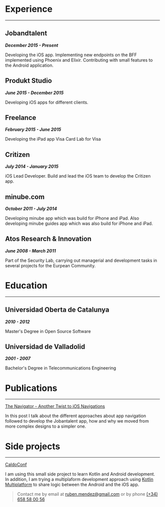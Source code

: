 # Experience

---

## Jobandtalent

_**December 2015 - Present**_

Developing the iOS app.
Implementing new endpoints on the BFF implemented using Phoenix and Elixir.
Contributing with small features to the Android application.

## Produkt Studio

_**June 2015 - December 2015**_

Developing iOS apps for different clients.

## Freelance

_**February 2015 - June 2015**_

Developing the iPad app Visa Card Lab for Visa

## Critizen

_**July 2014 - January 2015**_

iOS Lead Developer. Build and lead the iOS team to develop the Critizen app.

## minube.com

_**October 2011 - July 2014**_

Developing minube app which was build for iPhone and iPad. Also developing minube guides app which was also build for iPhone and iPad.

## Atos Research & Innovation

_**June 2008 - March 2011**_

Part of the Security Lab, carrying out managerial and development tasks in several projects for the Eurpean Community.

# Education

---

## Universidad Oberta de Catalunya

_**2010 - 2012**_

Master's Degree in Open Source Software

## Universidad de Valladolid

_**2001 - 2007**_

Bachelor's Degree in Telecommunications Engineering

# Publications

---

[The Navigator - Another Twist to iOS Navigations](https://jobandtalent.engineering/the-navigator-420b24fc57da?source=friends_link&sk=a0dbbedd3f087f0750a3cdc072e679d3)

In this post I talk about the different approaches about app navigation followed to develop the Jobantalent app, how and why we moved from more complex designs to a simpler one.

# Side projects

---

[CaldoConf](https://github.com/caldofran/caldoconf-mobile)

I am using this small side project to learn Kotlin and Android development. In addition, I am trying a multiplaform development approach using [Kotlin Multiplatform](https://kotlinlang.org/lp/mobile/) to share logic between the Android and the iOS app.

> Contact me by email at [ruben.mendez@gmail.com](mailto:ruben.mendez@gmail.com) or by phone [(+34) 658 58 00 56](tel:+34658580056)

